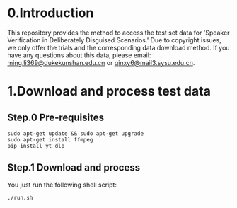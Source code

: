 # 0.Introduction
This repository provides the method to access the test set data for 'Speaker Verification in Deliberately Disguised Scenarios.' Due to copyright issues, we only offer the trials and the corresponding data download method. If you have any questions about this data, please email: ming.li369@dukekunshan.edu.cn or qinxy6@mail3.sysu.edu.cn.

# 1.Download and process test data
## Step.0 Pre-requisites

```shell
sudo apt-get update && sudo apt-get upgrade
sudo apt-get install ffmpeg
pip install yt_dlp
```

## Step.1 Download and process
You just run the following shell script:
```shell
./run.sh
```



